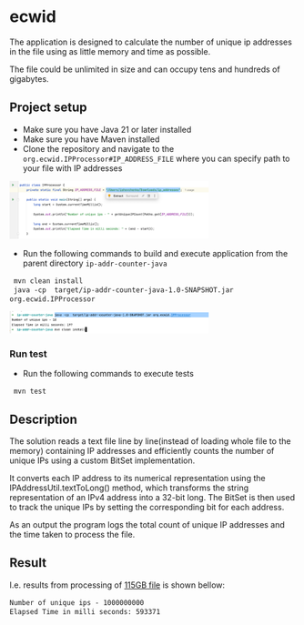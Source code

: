 # ecwid
The application is designed to calculate the number of unique ip addresses in the file using as little memory and time as possible.

The file could be unlimited in size and can occupy tens and hundreds of gigabytes.

## Project setup
 - Make sure you have Java 21 or later installed
 - Make sure you have Maven installed
 - Clone the repository and navigate to the `org.ecwid.IPProcessor#IP_ADDRESS_FILE` where you can specify path to your file with IP addresses 

[<img src="img.png" width="350"/>](img.png)

 - Run the following commands to build and execute application from the parent directory `ip-addr-counter-java`
```
 mvn clean install 
 java -cp  target/ip-addr-counter-java-1.0-SNAPSHOT.jar org.ecwid.IPProcessor
```

[<img src="img_1.png" width="350"/>](img_1.png)

### Run test

- Run the following commands to execute tests
```
 mvn test
```

## Description
The solution reads a text file line by line(instead of loading whole file to the memory) containing IP addresses and efficiently counts the number of unique IPs using a custom BitSet implementation. 

It converts each IP address to its numerical representation using the IPAddressUtil.textToLong() method, which transforms the string representation of an IPv4 address into a 32-bit long. 
The BitSet is then used to track the unique IPs by setting the corresponding bit for each address.

As an output the program logs the total count of unique IP addresses and the time taken to process the file.

## Result
I.e. results from processing of [115GB file](https://ecwid-vgv-storage.s3.eu-central-1.amazonaws.com/ip_addresses.zip) is shown bellow:
```
Number of unique ips - 1000000000
Elapsed Time in milli seconds: 593371
